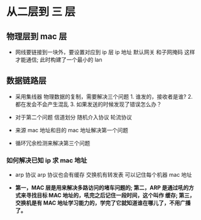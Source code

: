 # 从二层到 三 层

## 物理层到 mac 层

- 网线要链接到一块外，要设置对应到 ip 层 ip 地址 默认网关 和子网掩码 这样才能通信; 此时构建了一个最小的 lan

## 数据链路层

- 采用集线器 物理数据的复制，需要解决三个问题 1. 谁发的，接收者是谁? 2. 都在发会不会产生混乱 3. 如果发送的时候发现了错误怎么办？

* 对于第二个问题 信道划分 随机介入协议 轮流协议

* 来源 mac 地址和目的 mac 地址解决第一个问题

* 循环冗余检测来解决第三个问题

### 如何解决已知 ip 求 mac 地址

- arp 协议 arp 协议也会有缓存 交换机有转发表 可以记住每个机器 mac 地址

* <strong>第一，MAC 层是用来解决多路访问的堵车问题的; 第二，ARP 是通过吼的方式来寻找目标 MAC 地址的，吼完之后记住一段时间，这个叫作 缓存; 第三，交换机是有 MAC 地址学习能力的，学完了它就知道谁在哪儿了，不用广播了。</strong>
